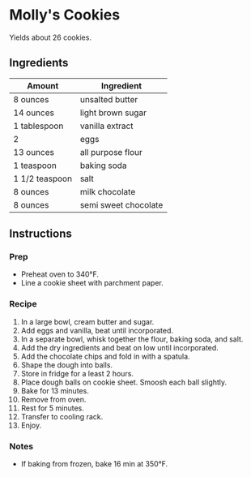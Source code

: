# Molly's Cookies

Yields about 26 cookies.

## Ingredients

| Amount | Ingredient |
| ------ | ---------- |
| 8 ounces | unsalted butter |
| 14 ounces | light brown sugar |
| 1 tablespoon | vanilla extract |
| 2 | eggs | 
| 13 ounces | all purpose flour |
| 1 teaspoon | baking soda |
| 1 1/2 teaspoon | salt |
| 8 ounces | milk chocolate |
| 8 ounces | semi sweet chocolate |

## Instructions

### Prep

- Preheat oven to 340°F.
- Line a cookie sheet with parchment paper.

### Recipe

1. In a large bowl, cream butter and sugar.
1. Add eggs and vanilla, beat until incorporated.
1. In a separate bowl, whisk together the flour, baking soda, and salt.
1. Add the dry ingredients and beat on low until incorporated.
1. Add the chocolate chips and fold in with a spatula.
1. Shape the dough into balls.
1. Store in fridge for a least 2 hours.
1. Place dough balls on cookie sheet. Smoosh each ball slightly.
1. Bake for 13 minutes.
1. Remove from oven.
1. Rest for 5 minutes.
1. Transfer to cooling rack.
1. Enjoy.

### Notes

- If baking from frozen, bake 16 min at 350°F.
